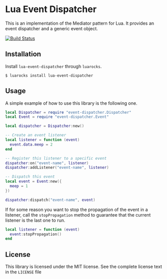 # Lua Event Dispatcher

This is an implementation of the Mediator pattern for Lua. It provides
an event dispatcher and a generic event object.

[![Build Status](https://travis-ci.com/sheeep/lua-event-dispatcher.svg?branch=master)](https://travis-ci.com/sheeep/lua-event-dispatcher)

## Installation

Install `lua-event-dispatcher` through `luarocks`.

```
$ luarocks install lua-event-dispatcher
```

## Usage

A simple example of how to use this library is the following one.

```lua
local Dispatcher = require "event-dispatcher.Dispatcher"
local Event = require "event-dispatcher.Event"

local dispatcher = Dispatcher:new()

-- Create an event listener
local listener = function (event)
  event.data.meep = 2
end

-- Register this listener to a specific event
dispatcher:on("event-name", listener)
dispatcher:addListener("event-name", listener)

-- Dispatch this event
local event = Event:new({
  meep = 1
})

dispatcher:dispatch("event-name", event)
```

If for some reason you want to stop the propagation of the event
in a listener, call the `stopPropagation` method to guarantee
that the current listener is the last one to run.

```lua
local listener = function (event)
  event:stopPropagation()
end
```

## License
This library is licensed under the MIT license.
See the complete license text in the `LICENSE` file
